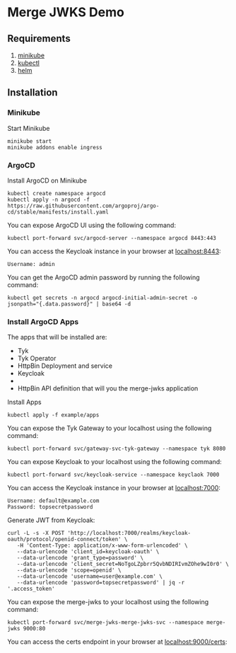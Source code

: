 # Merge JWKS Demo

## Requirements
1. [minikube](https://minikube.sigs.k8s.io/docs/start/)
2. [kubectl](https://kubernetes.io/docs/tasks/tools/#kubectl)
3. [helm](https://helm.sh/docs/intro/install/)

## Installation

### Minikube

Start Minikube
```
minikube start
minikube addons enable ingress
```

### ArgoCD

Install ArgoCD on Minikube

```
kubectl create namespace argocd
kubectl apply -n argocd -f https://raw.githubusercontent.com/argoproj/argo-cd/stable/manifests/install.yaml
```

You can expose ArgoCD UI using the following command:
```
kubectl port-forward svc/argocd-server --namespace argocd 8443:443
```

You can access the Keycloak instance in your browser at [localhost:8443](http://localhost:8443):
```
Username: admin
```

You can get the ArgoCD admin password by running the following command:
```
kubectl get secrets -n argocd argocd-initial-admin-secret -o jsonpath="{.data.password}" | base64 -d
```

### Install ArgoCD Apps

The apps that will be installed are:
- Tyk
- Tyk Operator
- HttpBin Deployment and service
- Keycloak
- 
- HttpBin API definition that will you the merge-jwks application

Install Apps

```
kubectl apply -f example/apps
```

You can expose the Tyk Gateway to your localhost using the following command:
```
kubectl port-forward svc/gateway-svc-tyk-gateway --namespace tyk 8080
```

You can expose Keycloak to your localhost using the following command:
```
kubectl port-forward svc/keycloak-service --namespace keyclaok 7000
```

You can access the Keycloak instance in your browser at [localhost:7000](http://localhost:7000):
```
Username: default@example.com
Password: topsecretpassword
```

Generate JWT from Keycloak:
```
curl -L -s -X POST 'http://localhost:7000/realms/keycloak-oauth/protocol/openid-connect/token' \
   -H 'Content-Type: application/x-www-form-urlencoded' \
   --data-urlencode 'client_id=keycloak-oauth' \
   --data-urlencode 'grant_type=password' \
   --data-urlencode 'client_secret=NoTgoLZpbrr5QvbNDIRIvmZOhe9wI0r0' \
   --data-urlencode 'scope=openid' \
   --data-urlencode 'username=user@example.com' \
   --data-urlencode 'password=topsecretpassword' | jq -r '.access_token'
```

You can expose the merge-jwks to your localhost using the following command:
```
kubectl port-forward svc/merge-jwks-merge-jwks-svc --namespace merge-jwks 9000:80
```

You can access the certs endpoint in your browser at [localhost:9000/certs](http://localhost:9000/certs):